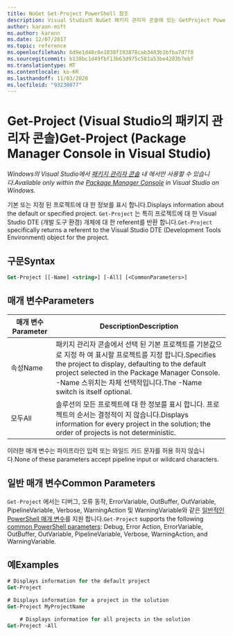 ```yaml
---
title: NuGet Get-Project PowerShell 참조
description: Visual Studio의 NuGet 패키지 관리자 콘솔에 있는 GetProject PowerShell 명령에 대 한 참조입니다.
author: karann-msft
ms.author: karann
ms.date: 12/07/2017
ms.topic: reference
ms.openlocfilehash: 6d9e1d48c8e1838f193878cab3483b1bfba7d7f0
ms.sourcegitcommit: b138bc1d49fbf13b63d975c581a53be4283b7ebf
ms.translationtype: MT
ms.contentlocale: ko-KR
ms.lasthandoff: 11/03/2020
ms.locfileid: "93238077"
---
```

# <a name="get-project-package-manager-console-in-visual-studio"></a><span data-ttu-id="ba426-103">Get-Project (Visual Studio의 패키지 관리자 콘솔)</span><span class="sxs-lookup"><span data-stu-id="ba426-103">Get-Project (Package Manager Console in Visual Studio)</span></span>

<span data-ttu-id="ba426-104">*Windows의 Visual Studio에서 [패키지 관리자 콘솔](../../consume-packages/install-use-packages-powershell.md) 내 에서만 사용할 수 있습니다.*</span><span class="sxs-lookup"><span data-stu-id="ba426-104">*Available only within the [Package Manager Console](../../consume-packages/install-use-packages-powershell.md) in Visual Studio on Windows.*</span></span>

<span data-ttu-id="ba426-105">기본 또는 지정 된 프로젝트에 대 한 정보를 표시 합니다.</span><span class="sxs-lookup"><span data-stu-id="ba426-105">Displays information about the default or specified project.</span></span> <span data-ttu-id="ba426-106">`Get-Project` 는 특히 프로젝트에 대 한 Visual Studio DTE (개발 도구 환경) 개체에 대 한 referent를 반환 합니다.</span><span class="sxs-lookup"><span data-stu-id="ba426-106">`Get-Project` specifically returns a referent to the Visual Studio DTE (Development Tools Environment) object for the project.</span></span>

## <a name="syntax"></a><span data-ttu-id="ba426-107">구문</span><span class="sxs-lookup"><span data-stu-id="ba426-107">Syntax</span></span>

```ps
Get-Project [[-Name] <string>] [-All] [<CommonParameters>]
```

## <a name="parameters"></a><span data-ttu-id="ba426-108">매개 변수</span><span class="sxs-lookup"><span data-stu-id="ba426-108">Parameters</span></span>

| <span data-ttu-id="ba426-109">매개 변수</span><span class="sxs-lookup"><span data-stu-id="ba426-109">Parameter</span></span> | <span data-ttu-id="ba426-110">Description</span><span class="sxs-lookup"><span data-stu-id="ba426-110">Description</span></span> |
| --- | --- |
| <span data-ttu-id="ba426-111">속성</span><span class="sxs-lookup"><span data-stu-id="ba426-111">Name</span></span> | <span data-ttu-id="ba426-112">패키지 관리자 콘솔에서 선택 된 기본 프로젝트를 기본값으로 지정 하 여 표시할 프로젝트를 지정 합니다.</span><span class="sxs-lookup"><span data-stu-id="ba426-112">Specifies the project to display, defaulting to the default project selected in the Package Manager Console.</span></span> <span data-ttu-id="ba426-113">-Name 스위치는 자체 선택적입니다.</span><span class="sxs-lookup"><span data-stu-id="ba426-113">The -Name switch is itself optional.</span></span> |
| <span data-ttu-id="ba426-114">모두</span><span class="sxs-lookup"><span data-stu-id="ba426-114">All</span></span> | <span data-ttu-id="ba426-115">솔루션의 모든 프로젝트에 대 한 정보를 표시 합니다. 프로젝트의 순서는 결정적이 지 않습니다.</span><span class="sxs-lookup"><span data-stu-id="ba426-115">Displays information for every project in the solution; the order of projects is not deterministic.</span></span> |

<span data-ttu-id="ba426-116">이러한 매개 변수는 파이프라인 입력 또는 와일드 카드 문자를 허용 하지 않습니다.</span><span class="sxs-lookup"><span data-stu-id="ba426-116">None of these parameters accept pipeline input or wildcard characters.</span></span>

## <a name="common-parameters"></a><span data-ttu-id="ba426-117">일반 매개 변수</span><span class="sxs-lookup"><span data-stu-id="ba426-117">Common Parameters</span></span>

<span data-ttu-id="ba426-118">`Get-Project` 에서는 디버그, 오류 동작, ErrorVariable, OutBuffer, OutVariable, PipelineVariable, Verbose, WarningAction 및 WarningVariable와 같은 [일반적인 PowerShell 매개 변수](/powershell/module/microsoft.powershell.core/about/about_commonparameters)를 지원 합니다.</span><span class="sxs-lookup"><span data-stu-id="ba426-118">`Get-Project` supports the following [common PowerShell parameters](/powershell/module/microsoft.powershell.core/about/about_commonparameters): Debug, Error Action, ErrorVariable, OutBuffer, OutVariable, PipelineVariable, Verbose, WarningAction, and WarningVariable.</span></span>

## <a name="examples"></a><span data-ttu-id="ba426-119">예</span><span class="sxs-lookup"><span data-stu-id="ba426-119">Examples</span></span>

```ps
# Displays information for the default project
Get-Project

# Displays information for a project in the solution
Get-Project MyProjectName

    # Displays information for all projects in the solution
Get-Project -All
```
